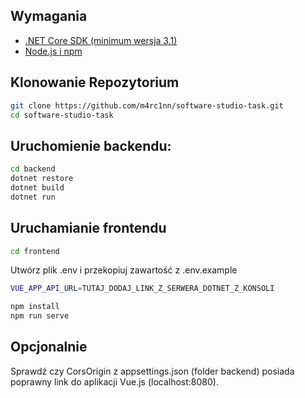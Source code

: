 ## Wymagania

- [.NET Core SDK (minimum wersja 3.1)](https://dotnet.microsoft.com/download/dotnet)
- [Node.js i npm](https://nodejs.org/en/)

## Klonowanie Repozytorium

```bash
git clone https://github.com/m4rc1nn/software-studio-task.git
cd software-studio-task
```
## Uruchomienie backendu:
```bash
cd backend
dotnet restore
dotnet build
dotnet run
```
## Uruchamianie frontendu
```bash
cd frontend
```
Utwórz plik .env i przekopiuj zawartość z .env.example
```bash
VUE_APP_API_URL=TUTAJ_DODAJ_LINK_Z_SERWERA_DOTNET_Z_KONSOLI
```
```bash
npm install
npm run serve
```
## Opcjonalnie
Sprawdź czy CorsOrigin z appsettings.json (folder backend) posiada poprawny link do aplikacji Vue.js (localhost:8080).
